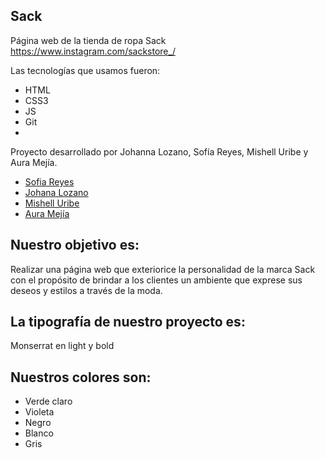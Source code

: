 ## Sack
Página web de la tienda de ropa Sack  https://www.instagram.com/sackstore_/

Las tecnologías que usamos fueron:
- HTML
- CSS3
- JS
- Git
- 
Proyecto desarrollado por Johanna Lozano, Sofía Reyes, Mishell Uribe y Aura Mejía. 
- [Sofia Reyes] 
- [Johana Lozano]
- [Mishell Uribe]
- [Aura Mejía]

## Nuestro objetivo es:
Realizar una página web que exteriorice la personalidad de la marca Sack con el propósito de brindar a los clientes un ambiente que exprese sus deseos y estilos a través de la moda.

## La tipografía de nuestro proyecto es:
Monserrat en light y bold

## Nuestros colores son:
- Verde claro
- Violeta
- Negro
- Blanco
- Gris



[Sofia Reyes]: <https://github.com/SofiaRubiano10>
[Johana Lozano]: <https://github.com/Johanacat>
[Mishell Uribe]: <https://github.com/SofiaRubiano10>
[Aura Mejía]: <https://github.com/AuraMejia>
